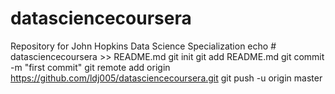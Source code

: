 # datasciencecoursera
Repository for John Hopkins Data Science Specialization
echo # datasciencecoursera >> README.md
git init
git add README.md
git commit -m "first commit"
git remote add origin https://github.com/ldj005/datasciencecoursera.git
git push -u origin master
